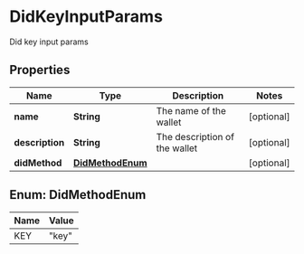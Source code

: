 # DidKeyInputParams

Did key input params

## Properties

| Name            | Type                                | Description                   | Notes      |
| --------------- | ----------------------------------- | ----------------------------- | ---------- |
| **name**        | **String**                          | The name of the wallet        | [optional] |
| **description** | **String**                          | The description of the wallet | [optional] |
| **didMethod**   | [**DidMethodEnum**](#DidMethodEnum) |                               | [optional] |

## Enum: DidMethodEnum

| Name | Value           |
| ---- | --------------- |
| KEY  | &quot;key&quot; |
